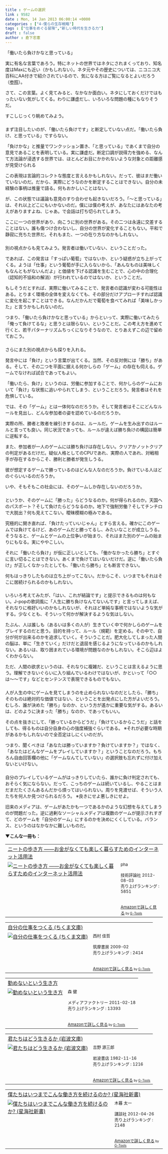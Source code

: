 ```yaml
---
title : ゲームの選択
link : 9582
date : Mon, 14 Jan 2013 06:00:14 +0000
categories : ["4-僕らの生存戦略"]
tags : ["仕事をめぐる冒険","新しい時代を生きる力"]
draft : false
author : 倉下忠憲
---
```


「働いたら負けかなと思っている」

実に有名な言葉であろう。特にネットの世界ではネタにされまくっており、知名度はMaxにも近い（かもしれない）。ネタ元やその歴史については、ニコニコ大百科にAA付きで紹介されているので、気になる方はご覧になるとよいだろう（<a href="http://dic.nicovideo.jp/a/%E5%83%8D%E3%81%84%E3%81%9F%E3%82%89%E8%B2%A0%E3%81%91%E3%81%8B%E3%81%AA%E3%81%A8%E6%80%9D%E3%81%A3%E3%81%A6%E3%82%8B" target="_blank">参照</a>）。

さて、この言葉。よく見てみると、なかなか面白い。ネタにしておくだけではもったいない気がしてくる。わりに謙虚だし、いろいろな問題の種にもなりそうだ。

すこしじっくり眺めてみよう。

<h3></h3>
まず注目したいのが、「働いたら負けです」と断定していない点だ。「働いたら負け、と思っている」ですらない。

「負けかな」と推量でワンクッション置き、「と思っている」であくまで自分の意見であることを表明している。実に謙虚だ。断定口調が説得力を強める、なんて方法論が浸透する世界では、ほとんどお目にかかれないような対象との距離感が見受けられる

この表現は言論的コレクトな態度と言えるかもしれない。だって、彼はまだ働いていないのだ。だから、実際にどうなのかを断定することはできない。自分の未経験の事柄は推量で語る。何もおかしいことはない。

が、この状態では議論も意見のすり合わせも起きないだろう。「〜と思っている」は、それ以上どこにもいかないのだ。僕には僕の考えが、あなたにはあなたの考えがありますよね、じゃあ。で会話は打ち切られてしまう。

ここに一つの世界があり、向こうに別の世界がある。その二つは永遠に交差することはない。誰も傷つけ合わないし、自分の世界が変化することもない。平和で静寂に充ちた世界だ。それもまた、一つの在り方なのかもしれない。

<h3></h3>
別の視点からも見てみよう。発言者は働いていない、ということだった。

であれば、この発言は「すっぱい葡萄」ではないか、という疑惑が立ち上がってくる。ようは「仕事」という葡萄が手に入らないから、「あんなものは美味しくもなんともがないんだよ」と価値を下げる認識を生むことで、心の中の合理化（認知的不協和の解消）が行われているのではないか、ということだ。

もしそうだとすれば、実際に働いてみることで、発言者の認識が変わる可能性はある。とりまく環境の全体を変えなくても、その部分だけアプローチすれば認識に変化を起こすことはできる。なんだかんだで葡萄を食べてみれば「美味しかった」と言うかもしれないのだ。

つまり、「働いたら負けかなと思っている」からといって、実際に働いてみたら「俺って負けてるな」と思うとは限らない、ということだ。この考え方を進めて行くと、若干パターナリズムちっくになりそうなので、とりあえずこの辺で留めておこう。

<h3></h3>
さらにまた別の視点からも探りを入れる。

発言中には「負け」という言葉が出てくる。当然、その反対側には「勝ち」がある。そして、その二つを平面に据える何かしらの「ゲーム」の存在も伺える。ゲームでなければ試合であってもよい。

「働いたら、負け」というのは、労働に参加することで、何かしらのゲームにおいて「負け」な状態に追いやられてしまう、ということだろう。発言者はそれを危惧している。

では、その「ゲーム」とは一体何なのだろうか。そして発言者はそこにどんなルールを見出し、どんな参加者の姿を認めているのだろうか。

実際の所、勝者と敗者を線引きするのは、ルールだ。ゲームを生み出すのはルールと言っても良い。同じ状況であっても、ルールが違えば勝ち負けの構図は簡単に逆転する。

また、参加者が一人のゲームには勝ち負けは存在しない。クリアかノットクリアの判定があるだけだ。疑似人格としてのCPUであれ、実際の人であれ、対戦相手が存在するからこそ、勝利と勝者が発生しうる。

彼が想定するゲームで勝っているのはどんな人なのだろうか。負けている人はどのぐらいいるのだろうか。

いや、そもそもこの社会には、そのゲームしか存在しないのだろうか。

<h3></h3>
というか、そのゲームに「勝った」らどうなるのか。何が得られるのか。天国へのパスポート？そして負けたらどうなるのか。地下で強制労働？そしてチンチロで大脱出？何も見えてこない。曖昧模糊の極みである。

究極的に開き直れば、「負けたっていいじゃん」とすら言える。確かにこのゲームでは負けてるけど、あのゲームだと勝ってるし、みたいなことが成立しうる。そうなると、ゲームとゲームの上位争いが始まり、それはまた別のゲームの始まりにもなる。実にややこしい。

それに「働いたら負け」が仮に正しいとしても、「働かなかったら勝ち」とすぐに言い切ることはできない。あくまで負けてはいないだけだ。逆に「働いたら負け」が正しくなかったとしても、「働いたら勝ち」とも断言できない。

何もはっきりしたものは立ち上がってこない。だからこそ、いつまでもそれはそこに居続けられるのかもしれない。

<h3></h3>
いろいろ考えてみたが、「はい、これが結論です」と提示できるものは何もない。J-popの歌詞風に「人生に勝ち負けなんてないんです」と言ってしまえば、それなりに格好いいのかもしれないが、それほど単純な事柄ではないような気がする。少なくとも、そういって何かが解決するような気はしない。

たぶん、人は誰しも（あるいは多くの人が）生きていく中で何かしらのゲームをプレイするのだと思う。目的を持って、ルール（規範）を定める。その中で、自分が何が出来るのかを追求していく。そういうことだ。肥大化してしまった人間の脳は、単に「生きていく」だけだと退屈を感じるようになっているのかもしれない。あるいは、取り囲まれている環境が問題なのかもしれない。そこら辺はよくわからない。

ただ、人間の欲求というのは、それなりに複雑だ、ということは言えるように思う。理解できないぐらいに入り組んでいるわけではないが、かといって「○○は〜〜です」などとセンテンスで表現できるものでもない。

<h3></h3>
人が人生の中にゲームを見てしまうのを止められないなのだとしたら、「勝ち」そのものは絶対的な価値ではない、ということを出発点にした方がよいだろう。むしろ、誰が決めた「勝ち」なのか、という方が遙かに重要な気がする。あるいは、どのように決まった「勝ち」なのか、であってもいい。

その点を抜きにして、「勝っているからどうだ」「負けているからこうだ」と話をしても、得るものは自分自身の心の強度補強ぐらいである。
※それが必要な時期があるかもしれないので全否定はしにくいのだが。

つまり、聞くべきは「あなたは勝っていますか？負けていますか？」ではなく、「あなたはどんなゲームをプレイしていますか？」ということなのだろう。もちろん自由回答欄の他に「ゲームなんてしていない」の選択肢も忘れずに付け加えないといけない。

<h3></h3>
自分のプレイしているゲームがはっきりしていたら、誰かに負け判定されても、おそらく気にならない。だって、こっちのゲームは続いているし、やることはまだまだたくさんあるんだから煩ってはいられない。周りを見渡せば、そういう人たちを何人か見つけられるだろう。
※良きにせよ悪しきにせよ。

旧来のメディアは、ゲームがあたかも一つであるかのような幻想を与えてしまうのが問題だった。逆に過剰なソーシャルメディアは複数のゲームが提示されすぎて、どのゲームを「自分のゲーム」にするのかを決めにくくしている。バランス、というのはなかなかに難しいものだ。

<strong>▼こんな一冊も：</strong>
<table  border="0" cellpadding="5"><tr><td colspan="2"><a href="http://www.amazon.co.jp/%E3%83%8B%E3%83%BC%E3%83%88%E3%81%AE%E6%AD%A9%E3%81%8D%E6%96%B9-%E2%80%95%E2%80%95%E3%81%8A%E9%87%91%E3%81%8C%E3%81%AA%E3%81%8F%E3%81%A6%E3%82%82%E6%A5%BD%E3%81%97%E3%81%8F%E6%9A%AE%E3%82%89%E3%81%99%E3%81%9F%E3%82%81%E3%81%AE%E3%82%A4%E3%83%B3%E3%82%BF%E3%83%BC%E3%83%8D%E3%83%83%E3%83%88%E6%B4%BB%E7%94%A8%E6%B3%95-pha/dp/4774152242%3FSubscriptionId%3D15SMZCTB9V8NGR2TW082%26tag%3Drashita1000-22%26linkCode%3Dxm2%26camp%3D2025%26creative%3D165953%26creativeASIN%3D4774152242" target="_blank">ニートの歩き方 ――お金がなくても楽しく暮らすためのインターネット活用法</a><img src="http://www.assoc-amazon.jp/e/ir?t=rashita1000-22&l=ur2&o=9" width="1" height="1" style="border: none;" alt="" /></td></tr><tr><td valign="top"><a href="http://www.amazon.co.jp/%E3%83%8B%E3%83%BC%E3%83%88%E3%81%AE%E6%AD%A9%E3%81%8D%E6%96%B9-%E2%80%95%E2%80%95%E3%81%8A%E9%87%91%E3%81%8C%E3%81%AA%E3%81%8F%E3%81%A6%E3%82%82%E6%A5%BD%E3%81%97%E3%81%8F%E6%9A%AE%E3%82%89%E3%81%99%E3%81%9F%E3%82%81%E3%81%AE%E3%82%A4%E3%83%B3%E3%82%BF%E3%83%BC%E3%83%8D%E3%83%83%E3%83%88%E6%B4%BB%E7%94%A8%E6%B3%95-pha/dp/4774152242%3FSubscriptionId%3D15SMZCTB9V8NGR2TW082%26tag%3Drashita1000-22%26linkCode%3Dxm2%26camp%3D2025%26creative%3D165953%26creativeASIN%3D4774152242" target="_blank"><img src="http://ecx.images-amazon.com/images/I/51SWyFzNj8L._SL160_.jpg" border="0" alt="ニートの歩き方 ――お金がなくても楽しく暮らすためのインターネット活用法" /></a></td><td valign="top"><font size="-1">pha <br /><br />技術評論社  2012-08-03<br />売り上げランキング : 5851<br /><br /><br /><a href="http://www.amazon.co.jp/%E3%83%8B%E3%83%BC%E3%83%88%E3%81%AE%E6%AD%A9%E3%81%8D%E6%96%B9-%E2%80%95%E2%80%95%E3%81%8A%E9%87%91%E3%81%8C%E3%81%AA%E3%81%8F%E3%81%A6%E3%82%82%E6%A5%BD%E3%81%97%E3%81%8F%E6%9A%AE%E3%82%89%E3%81%99%E3%81%9F%E3%82%81%E3%81%AE%E3%82%A4%E3%83%B3%E3%82%BF%E3%83%BC%E3%83%8D%E3%83%83%E3%83%88%E6%B4%BB%E7%94%A8%E6%B3%95-pha/dp/4774152242%3FSubscriptionId%3D15SMZCTB9V8NGR2TW082%26tag%3Drashita1000-22%26linkCode%3Dxm2%26camp%3D2025%26creative%3D165953%26creativeASIN%3D4774152242" target="_blank">Amazonで詳しく見る</a></font><font size="-2"> by <a href="http://www.goodpic.com/mt/aws/index.html" >G-Tools</a></font></td></tr></table>

<table  border="0" cellpadding="5"><tr><td colspan="2"><a href="http://www.amazon.co.jp/%E8%87%AA%E5%88%86%E3%81%AE%E4%BB%95%E4%BA%8B%E3%82%92%E3%81%A4%E3%81%8F%E3%82%8B-%E3%81%A1%E3%81%8F%E3%81%BE%E6%96%87%E5%BA%AB-%E8%A5%BF%E6%9D%91-%E4%BD%B3%E5%93%B2/dp/4480425578%3FSubscriptionId%3D15SMZCTB9V8NGR2TW082%26tag%3Drashita1000-22%26linkCode%3Dxm2%26camp%3D2025%26creative%3D165953%26creativeASIN%3D4480425578" target="_blank">自分の仕事をつくる (ちくま文庫)</a><img src="http://www.assoc-amazon.jp/e/ir?t=rashita1000-22&l=ur2&o=9" width="1" height="1" style="border: none;" alt="" /></td></tr><tr><td valign="top"><a href="http://www.amazon.co.jp/%E8%87%AA%E5%88%86%E3%81%AE%E4%BB%95%E4%BA%8B%E3%82%92%E3%81%A4%E3%81%8F%E3%82%8B-%E3%81%A1%E3%81%8F%E3%81%BE%E6%96%87%E5%BA%AB-%E8%A5%BF%E6%9D%91-%E4%BD%B3%E5%93%B2/dp/4480425578%3FSubscriptionId%3D15SMZCTB9V8NGR2TW082%26tag%3Drashita1000-22%26linkCode%3Dxm2%26camp%3D2025%26creative%3D165953%26creativeASIN%3D4480425578" target="_blank"><img src="http://ecx.images-amazon.com/images/I/51PaxmxORoL._SL160_.jpg" border="0" alt="自分の仕事をつくる (ちくま文庫)" /></a></td><td valign="top"><font size="-1">西村 佳哲 <br /><br />筑摩書房  2009-02<br />売り上げランキング : 2414<br /><br /><br /><a href="http://www.amazon.co.jp/%E8%87%AA%E5%88%86%E3%81%AE%E4%BB%95%E4%BA%8B%E3%82%92%E3%81%A4%E3%81%8F%E3%82%8B-%E3%81%A1%E3%81%8F%E3%81%BE%E6%96%87%E5%BA%AB-%E8%A5%BF%E6%9D%91-%E4%BD%B3%E5%93%B2/dp/4480425578%3FSubscriptionId%3D15SMZCTB9V8NGR2TW082%26tag%3Drashita1000-22%26linkCode%3Dxm2%26camp%3D2025%26creative%3D165953%26creativeASIN%3D4480425578" target="_blank">Amazonで詳しく見る</a></font><font size="-2"> by <a href="http://www.goodpic.com/mt/aws/index.html" >G-Tools</a></font></td></tr></table>

<table  border="0" cellpadding="5"><tr><td colspan="2"><a href="http://www.amazon.co.jp/%E5%8B%A4%E3%82%81%E3%81%AA%E3%81%84%E3%81%A8%E3%81%84%E3%81%86%E7%94%9F%E3%81%8D%E6%96%B9-%E6%A3%AE-%E5%81%A5/dp/484013832X%3FSubscriptionId%3D15SMZCTB9V8NGR2TW082%26tag%3Drashita1000-22%26linkCode%3Dxm2%26camp%3D2025%26creative%3D165953%26creativeASIN%3D484013832X" target="_blank">勤めないという生き方</a><img src="http://www.assoc-amazon.jp/e/ir?t=rashita1000-22&l=ur2&o=9" width="1" height="1" style="border: none;" alt="" /></td></tr><tr><td valign="top"><a href="http://www.amazon.co.jp/%E5%8B%A4%E3%82%81%E3%81%AA%E3%81%84%E3%81%A8%E3%81%84%E3%81%86%E7%94%9F%E3%81%8D%E6%96%B9-%E6%A3%AE-%E5%81%A5/dp/484013832X%3FSubscriptionId%3D15SMZCTB9V8NGR2TW082%26tag%3Drashita1000-22%26linkCode%3Dxm2%26camp%3D2025%26creative%3D165953%26creativeASIN%3D484013832X" target="_blank"><img src="http://ecx.images-amazon.com/images/I/41qMTkemjTL._SL160_.jpg" border="0" alt="勤めないという生き方" /></a></td><td valign="top"><font size="-1">森 健 <br /><br />メディアファクトリー  2011-02-18<br />売り上げランキング : 13393<br /><br /><br /><a href="http://www.amazon.co.jp/%E5%8B%A4%E3%82%81%E3%81%AA%E3%81%84%E3%81%A8%E3%81%84%E3%81%86%E7%94%9F%E3%81%8D%E6%96%B9-%E6%A3%AE-%E5%81%A5/dp/484013832X%3FSubscriptionId%3D15SMZCTB9V8NGR2TW082%26tag%3Drashita1000-22%26linkCode%3Dxm2%26camp%3D2025%26creative%3D165953%26creativeASIN%3D484013832X" target="_blank">Amazonで詳しく見る</a></font><font size="-2"> by <a href="http://www.goodpic.com/mt/aws/index.html" >G-Tools</a></font></td></tr></table>

<table  border="0" cellpadding="5"><tr><td colspan="2"><a href="http://www.amazon.co.jp/%E5%90%9B%E3%81%9F%E3%81%A1%E3%81%AF%E3%81%A9%E3%81%86%E7%94%9F%E3%81%8D%E3%82%8B%E3%81%8B-%E5%B2%A9%E6%B3%A2%E6%96%87%E5%BA%AB-%E5%90%89%E9%87%8E-%E6%BA%90%E4%B8%89%E9%83%8E/dp/4003315812%3FSubscriptionId%3D15SMZCTB9V8NGR2TW082%26tag%3Drashita1000-22%26linkCode%3Dxm2%26camp%3D2025%26creative%3D165953%26creativeASIN%3D4003315812" target="_blank">君たちはどう生きるか (岩波文庫)</a><img src="http://www.assoc-amazon.jp/e/ir?t=rashita1000-22&l=ur2&o=9" width="1" height="1" style="border: none;" alt="" /></td></tr><tr><td valign="top"><a href="http://www.amazon.co.jp/%E5%90%9B%E3%81%9F%E3%81%A1%E3%81%AF%E3%81%A9%E3%81%86%E7%94%9F%E3%81%8D%E3%82%8B%E3%81%8B-%E5%B2%A9%E6%B3%A2%E6%96%87%E5%BA%AB-%E5%90%89%E9%87%8E-%E6%BA%90%E4%B8%89%E9%83%8E/dp/4003315812%3FSubscriptionId%3D15SMZCTB9V8NGR2TW082%26tag%3Drashita1000-22%26linkCode%3Dxm2%26camp%3D2025%26creative%3D165953%26creativeASIN%3D4003315812" target="_blank"><img src="http://ecx.images-amazon.com/images/I/517uwJpC1TL._SL160_.jpg" border="0" alt="君たちはどう生きるか (岩波文庫)" /></a></td><td valign="top"><font size="-1">吉野 源三郎 <br /><br />岩波書店  1982-11-16<br />売り上げランキング : 1216<br /><br /><br /><a href="http://www.amazon.co.jp/%E5%90%9B%E3%81%9F%E3%81%A1%E3%81%AF%E3%81%A9%E3%81%86%E7%94%9F%E3%81%8D%E3%82%8B%E3%81%8B-%E5%B2%A9%E6%B3%A2%E6%96%87%E5%BA%AB-%E5%90%89%E9%87%8E-%E6%BA%90%E4%B8%89%E9%83%8E/dp/4003315812%3FSubscriptionId%3D15SMZCTB9V8NGR2TW082%26tag%3Drashita1000-22%26linkCode%3Dxm2%26camp%3D2025%26creative%3D165953%26creativeASIN%3D4003315812" target="_blank">Amazonで詳しく見る</a></font><font size="-2"> by <a href="http://www.goodpic.com/mt/aws/index.html" >G-Tools</a></font></td></tr></table>

<table  border="0" cellpadding="5"><tr><td colspan="2"><a href="http://www.amazon.co.jp/%E5%83%95%E3%81%9F%E3%81%A1%E3%81%AF%E3%81%84%E3%81%A4%E3%81%BE%E3%81%A7%E3%81%93%E3%82%93%E3%81%AA%E5%83%8D%E3%81%8D%E6%96%B9%E3%82%92%E7%B6%9A%E3%81%91%E3%82%8B%E3%81%AE%E3%81%8B-%E6%98%9F%E6%B5%B7%E7%A4%BE%E6%96%B0%E6%9B%B8-%E6%9C%A8%E6%9A%AE-%E5%A4%AA%E4%B8%80/dp/406138516X%3FSubscriptionId%3D15SMZCTB9V8NGR2TW082%26tag%3Drashita1000-22%26linkCode%3Dxm2%26camp%3D2025%26creative%3D165953%26creativeASIN%3D406138516X" target="_blank">僕たちはいつまでこんな働き方を続けるのか? (星海社新書)</a><img src="http://www.assoc-amazon.jp/e/ir?t=rashita1000-22&l=ur2&o=9" width="1" height="1" style="border: none;" alt="" /></td></tr><tr><td valign="top"><a href="http://www.amazon.co.jp/%E5%83%95%E3%81%9F%E3%81%A1%E3%81%AF%E3%81%84%E3%81%A4%E3%81%BE%E3%81%A7%E3%81%93%E3%82%93%E3%81%AA%E5%83%8D%E3%81%8D%E6%96%B9%E3%82%92%E7%B6%9A%E3%81%91%E3%82%8B%E3%81%AE%E3%81%8B-%E6%98%9F%E6%B5%B7%E7%A4%BE%E6%96%B0%E6%9B%B8-%E6%9C%A8%E6%9A%AE-%E5%A4%AA%E4%B8%80/dp/406138516X%3FSubscriptionId%3D15SMZCTB9V8NGR2TW082%26tag%3Drashita1000-22%26linkCode%3Dxm2%26camp%3D2025%26creative%3D165953%26creativeASIN%3D406138516X" target="_blank"><img src="http://ecx.images-amazon.com/images/I/31q6iZ3dciL._SL160_.jpg" border="0" alt="僕たちはいつまでこんな働き方を続けるのか? (星海社新書)" /></a></td><td valign="top"><font size="-1">木暮 太一 <br /><br />講談社  2012-04-26<br />売り上げランキング : 2148<br /><br /><br /><a href="http://www.amazon.co.jp/%E5%83%95%E3%81%9F%E3%81%A1%E3%81%AF%E3%81%84%E3%81%A4%E3%81%BE%E3%81%A7%E3%81%93%E3%82%93%E3%81%AA%E5%83%8D%E3%81%8D%E6%96%B9%E3%82%92%E7%B6%9A%E3%81%91%E3%82%8B%E3%81%AE%E3%81%8B-%E6%98%9F%E6%B5%B7%E7%A4%BE%E6%96%B0%E6%9B%B8-%E6%9C%A8%E6%9A%AE-%E5%A4%AA%E4%B8%80/dp/406138516X%3FSubscriptionId%3D15SMZCTB9V8NGR2TW082%26tag%3Drashita1000-22%26linkCode%3Dxm2%26camp%3D2025%26creative%3D165953%26creativeASIN%3D406138516X" target="_blank">Amazonで詳しく見る</a></font><font size="-2"> by <a href="http://www.goodpic.com/mt/aws/index.html" >G-Tools</a></font></td></tr></table>


